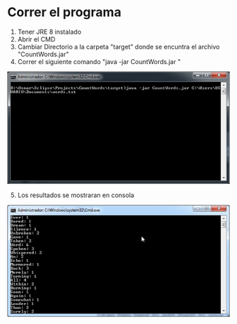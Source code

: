 # Correr el programa
1. Tener JRE 8 instalado
2. Abrir el CMD
3. Cambiar Directorio a la carpeta "target" donde se encuntra el archivo "CountWords.jar"
4. Correr el siguiente comando "java -jar CountWords.jar <Ruta Absoluta del archivo>"
  
![Ejecutar](https://github.com/osumasum1/CountWord/blob/master/ejecutar.png)

5. Los resultados se mostraran en consola

![Ejecutado](https://github.com/osumasum1/CountWord/blob/master/ejecutado.png)
